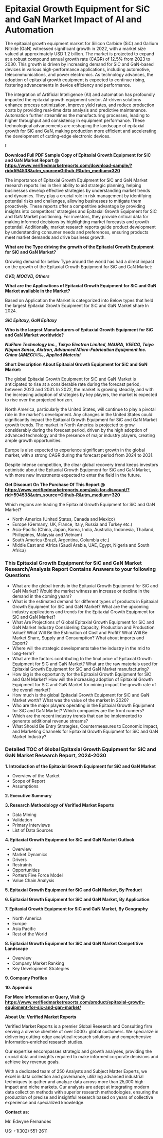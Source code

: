 <meta name="title" content="Global  Epitaxial Growth Equipment for SiC and GaN Market Impact of AI and Automation"><meta name="description" content="  The epitaxial growth equipment market for Silicon Carbide (SiC) and Gallium Nitride (GaN) witnessed significant growth in 2022, with a market size valued at approxim"><meta name="title" content=" Epitaxial Growth Equipment for SiC and GaN Market Size, Share, Scope, Trends, Growth, Opportunities, Analysis, Forecast"> <h1>Epitaxial Growth Equipment for SiC and GaN Market Impact of AI and Automation</h1> <p>The epitaxial growth equipment market for Silicon Carbide (SiC) and Gallium Nitride (GaN) witnessed significant growth in 2022, with a market size valued at approximately USD 1.2 billion. The market is projected to expand at a robust compound annual growth rate (CAGR) of 12.5% from 2023 to 2030. This growth is driven by increasing demand for SiC and GaN-based devices in various high-performance applications, including automotive, telecommunications, and power electronics. As technology advances, the adoption of epitaxial growth equipment is expected to continue rising, fostering advancements in device efficiency and performance.</p> <p>The integration of Artificial Intelligence (AI) and automation has profoundly impacted the epitaxial growth equipment sector. AI-driven solutions enhance process optimization, improve yield rates, and reduce production costs by providing real-time data analysis and predictive maintenance. Automation further streamlines the manufacturing processes, leading to higher throughput and consistency in equipment performance. These technological advancements are reshaping the landscape of epitaxial growth for SiC and GaN, making production more efficient and accelerating the development of cutting-edge electronic devices.</p> t</p><p id="" class=""><strong>Download Full PDF Sample Copy of Epitaxial Growth Equipment for SiC and GaN Market Report @ <a href="https://www.verifiedmarketreports.com/download-sample/?rid=594538&utm_source=Github-R&utm_medium=320" target="_blank">https://www.verifiedmarketreports.com/download-sample/?rid=594538&utm_source=Github-R&utm_medium=320</a></strong></p><p>The importance of&nbsp;Epitaxial Growth Equipment for SiC and GaN Market research reports lies in their ability to aid strategic planning, helping businesses develop effective strategies by understanding market trends and dynamics. They play a crucial role in risk management by identifying potential risks and challenges, allowing businesses to mitigate them proactively. These reports offer a competitive advantage by providing insights into competitors' strategies and Epitaxial Growth Equipment for SiC and GaN Market positioning. For investors, they provide critical data for making informed decisions by highlighting market forecasts and growth potential. Additionally, market research reports guide product development by understanding consumer needs and preferences, ensuring products meet market demands and drive business growth.</p><p><strong>What are the&nbsp;Type driving the growth of the Epitaxial Growth Equipment for SiC and GaN Market?</strong></p><p id="" class="">Growing demand for below Type around the world has had a direct impact on the growth of the Epitaxial Growth Equipment for SiC and GaN Market:</p><em><strong>CVD, MOCVD, Others</strong></em></p><strong>What are the&nbsp;Applications&nbsp;of Epitaxial Growth Equipment for SiC and GaN Market available in the Market?</strong></p><p id="" class="">Based on Application the Market is categorized into Below types that held the largest Epitaxial Growth Equipment for SiC and GaN Market share In 2024.</p><em><strong>SiC Epitaxy, GaN Epitaxy</strong></em></p><strong>Who is the largest Manufacturers of Epitaxial Growth Equipment for SiC and GaN Market worldwide?</strong></p><p><em><strong>NuFlare Technology Inc., Tokyo Electron Limited, NAURA, VEECO, Taiyo Nippon Sanso, Aixtron, Advanced Micro-Fabrication Equipment Inc. China (AMECï¼‰, Applied Material</strong></em></p><p id="" class=""><strong>Short Description About Epitaxial Growth Equipment for SiC and GaN Market:</strong></p><p>The global Epitaxial Growth Equipment for SiC and GaN Market is anticipated to rise at a considerable rate during the forecast period, between 2023 and 2031. In 2022, the market is growing steadily, and with the increasing adoption of strategies by key players, the market is expected to rise over the projected horizon.</p><p>North America, particularly the United States, will continue to play a pivotal role in the market's development. Any changes in the United States could significantly impact the Epitaxial Growth Equipment for SiC and GaN Market growth trends. The market in North America is projected to grow considerably during the forecast period, driven by the high adoption of advanced technology and the presence of major industry players, creating ample growth opportunities.</p><p>Europe is also expected to experience significant growth in the global market, with a strong CAGR during the forecast period from 2024 to 2031.</p><p>Despite intense competition, the clear global recovery trend keeps investors optimistic about the Epitaxial Growth Equipment for SiC and GaN Market, with more new investments expected to enter the field in the future.</p><p id="" class=""><strong>Get Discount On The Purchase Of This Report @ <a href="https://www.verifiedmarketreports.com/ask-for-discount/?rid=594538&utm_source=Github-R&utm_medium=320" target="_blank">https://www.verifiedmarketreports.com/ask-for-discount/?rid=594538&utm_source=Github-R&utm_medium=320</a></strong></p>Which regions are leading the Epitaxial Growth Equipment for SiC and GaN Market?</p><ul><li>North America (United States, Canada and Mexico)</li><li>Europe (Germany, UK, France, Italy, Russia and Turkey etc.)</li><li>Asia-Pacific (China, Japan, Korea, India, Australia, Indonesia, Thailand, Philippines, Malaysia and Vietnam)</li><li>South America (Brazil, Argentina, Columbia etc.)</li><li>Middle East and Africa (Saudi Arabia, UAE, Egypt, Nigeria and South Africa)</li></ul><h3 id="" class="">This Epitaxial Growth Equipment for SiC and GaN Market Research/Analysis Report Contains Answers to your following Questions</h3><ul><li>What are the global trends in the Epitaxial Growth Equipment for SiC and GaN Market? Would the market witness an increase or decline in the demand in the coming years?</li><li>What is the estimated demand for different types of products in Epitaxial Growth Equipment for SiC and GaN Market? What are the upcoming industry applications and trends for the Epitaxial Growth Equipment for SiC and GaN Market?</li><li>What Are Projections of Global Epitaxial Growth Equipment for SiC and GaN Market Industry Considering Capacity, Production and Production Value? What Will Be the Estimation of Cost and Profit? What Will Be Market Share, Supply and Consumption? What about imports and Export?</li><li>Where will the strategic developments take the industry in the mid to long-term?</li><li>What are the factors contributing to the final price of Epitaxial Growth Equipment for SiC and GaN Market? What are the raw materials used for Epitaxial Growth Equipment for SiC and GaN Market manufacturing?</li><li>How big is the opportunity for the Epitaxial Growth Equipment for SiC and GaN Market? How will the increasing adoption of Epitaxial Growth Equipment for SiC and GaN Market for mining impact the growth rate of the overall market?</li><li>How much is the global Epitaxial Growth Equipment for SiC and GaN Market worth? What was the value of the market In 2020?</li><li>Who are the major players operating in the Epitaxial Growth Equipment for SiC and GaN Market? Which companies are the front runners?</li><li>Which are the recent industry trends that can be implemented to generate additional revenue streams?</li><li>What Should Be Entry Strategies, Countermeasures to Economic Impact, and Marketing Channels for Epitaxial Growth Equipment for SiC and GaN Market Industry?</li></ul><h3 id="" class="">Detailed TOC of Global Epitaxial Growth Equipment for SiC and GaN Market Research Report, 2024-2030</h3><p id="" class=""><strong>1. Introduction of the Epitaxial Growth Equipment for SiC and GaN Market</strong></p><ul><li>Overview of the Market</li><li>Scope of Report</li><li>Assumptions</li></ul><p id="" class=""><strong>2. Executive Summary</strong></p><p id="" class=""><strong>3. Research Methodology of Verified Market Reports</strong></p><ul><li>Data Mining</li><li>Validation</li><li>Primary Interviews</li><li>List of Data Sources</li></ul><p id="" class=""><strong>4. Epitaxial Growth Equipment for SiC and GaN Market Outlook</strong></p><ul><li>Overview</li><li>Market Dynamics</li><li>Drivers</li><li>Restraints</li><li>Opportunities</li><li>Porters Five Force Model</li><li>Value Chain Analysis</li></ul><p id="" class=""><strong>5. Epitaxial Growth Equipment for SiC and GaN Market, By Product</strong></p><p id="" class=""><strong>6. Epitaxial Growth Equipment for SiC and GaN Market, By Application</strong></p><p id="" class=""><strong>7. Epitaxial Growth Equipment for SiC and GaN Market, By Geography</strong></p><ul><li>North America</li><li>Europe</li><li>Asia Pacific</li><li>Rest of the World</li></ul><p id="" class=""><strong>8. Epitaxial Growth Equipment for SiC and GaN Market Competitive Landscape</strong></p><ul><li>Overview</li><li>Company Market Ranking</li><li>Key Development Strategies</li></ul><p id="" class=""><strong>9. Company Profiles</strong></p><p id="" class=""><strong>10. Appendix</strong></p><p id="" class=""><strong>For More Information or Query, Visit @ <a href="https://www.verifiedmarketreports.com/product/epitaxial-growth-equipment-for-sic-and-gan-market/" target="_blank">https://www.verifiedmarketreports.com/product/epitaxial-growth-equipment-for-sic-and-gan-market/</a></strong></p><p id="" class=""><strong>About Us: Verified Market Reports</strong></p><p id="" class="">Verified Market Reports is a premier Global Research and Consulting firm serving a diverse clientele of over 5000+ global customers. We specialize in delivering cutting-edge analytical research solutions and comprehensive information-enriched research studies.</p><p id="" class="">Our expertise encompasses strategic and growth analyses, providing the crucial data and insights required to make informed corporate decisions and achieve key revenue goals.</p><p id="" class="">With a dedicated team of 250 Analysts and Subject Matter Experts, we excel in data collection and governance, utilizing advanced industrial techniques to gather and analyze data across more than 25,000 high-impact and niche markets. Our analysts are adept at integrating modern data collection methods with superior research methodologies, ensuring the production of precise and insightful research based on years of collective experience and specialized knowledge.</p><p id="" class=""><strong>Contact us:</strong></p><p id="" class="">Mr. Edwyne Fernandes</p><p id="" class="">US: +1(302) 551-2611</p>